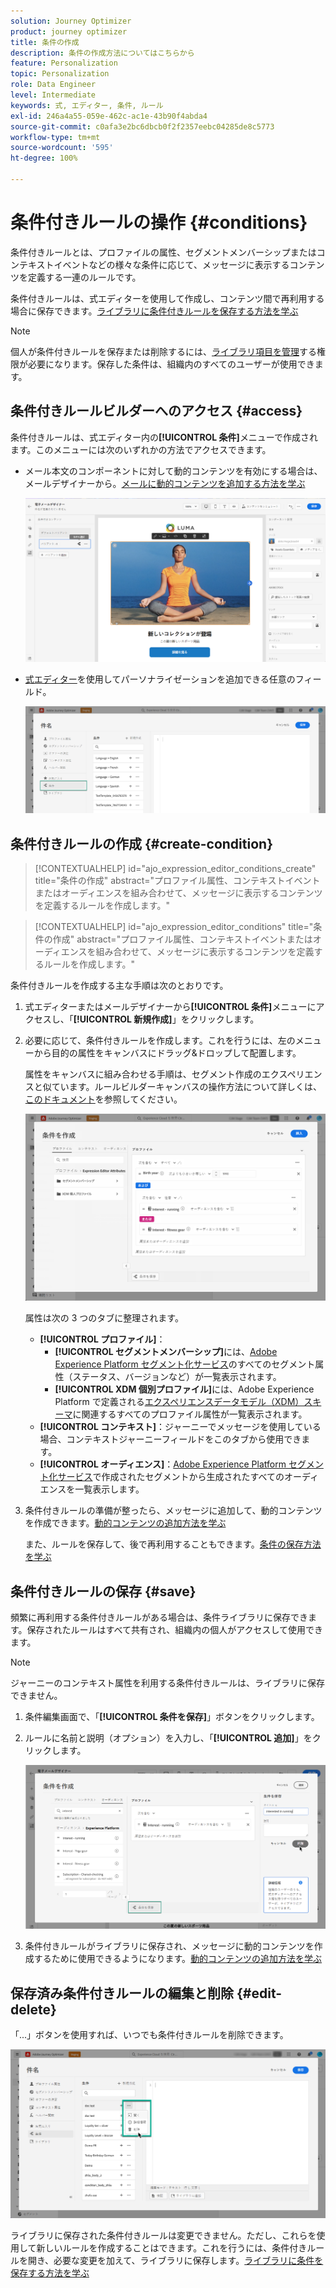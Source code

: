 ```yaml
---
solution: Journey Optimizer
product: journey optimizer
title: 条件の作成
description: 条件の作成方法についてはこちらから
feature: Personalization
topic: Personalization
role: Data Engineer
level: Intermediate
keywords: 式, エディター, 条件, ルール
exl-id: 246a4a55-059e-462c-ac1e-43b90f4abda4
source-git-commit: c0afa3e2bc6dbcb0f2f2357eebc04285de8c5773
workflow-type: tm+mt
source-wordcount: '595'
ht-degree: 100%

---
```


# 条件付きルールの操作 {#conditions}

条件付きルールとは、プロファイルの属性、セグメントメンバーシップまたはコンテキストイベントなどの様々な条件に応じて、メッセージに表示するコンテンツを定義する一連のルールです。

条件付きルールは、式エディターを使用して作成し、コンテンツ間で再利用する場合に保存できます。[ライブラリに条件付きルールを保存する方法を学ぶ](#save)

>[!NOTE]
>
>個人が条件付きルールを保存または削除するには、[ライブラリ項目を管理](../administration/ootb-product-profiles.md)する権限が必要になります。保存した条件は、組織内のすべてのユーザーが使用できます。

## 条件付きルールビルダーへのアクセス {#access}

条件付きルールは、式エディター内の&#x200B;**[!UICONTROL 条件]**&#x200B;メニューで作成されます。このメニューには次のいずれかの方法でアクセスできます。

* メール本文のコンポーネントに対して動的コンテンツを有効にする場合は、メールデザイナーから。[メールに動的コンテンツを追加する方法を学ぶ](dynamic-content.md#emails)

   ![](assets/conditions-access-email.png)

* [式エディター](personalization-build-expressions.md)を使用してパーソナライゼーションを追加できる任意のフィールド。

   ![](assets/conditions-access-editor.png)

## 条件付きルールの作成 {#create-condition}

>[!CONTEXTUALHELP]
>id="ajo_expression_editor_conditions_create"
>title="条件の作成"
>abstract="プロファイル属性、コンテキストイベントまたはオーディエンスを組み合わせて、メッセージに表示するコンテンツを定義するルールを作成します。"

>[!CONTEXTUALHELP]
>id="ajo_expression_editor_conditions"
>title="条件の作成"
>abstract="プロファイル属性、コンテキストイベントまたはオーディエンスを組み合わせて、メッセージに表示するコンテンツを定義するルールを作成します。"

条件付きルールを作成する主な手順は次のとおりです。

1. 式エディターまたはメールデザイナーから&#x200B;**[!UICONTROL 条件]**&#x200B;メニューにアクセスし、「**[!UICONTROL 新規作成]**」をクリックします。

1. 必要に応じて、条件付きルールを作成します。これを行うには、左のメニューから目的の属性をキャンバスにドラッグ&amp;ドロップして配置します。

   属性をキャンバスに組み合わせる手順は、セグメント作成のエクスペリエンスと似ています。ルールビルダーキャンバスの操作方法について詳しくは、[このドキュメント](https://experienceleague.adobe.com/docs/experience-platform/segmentation/ui/segment-builder.html?lang=ja#rule-builder-canvas)を参照してください。

   ![](assets/conditions-create.png)

   属性は次の 3 つのタブに整理されます。

   * **[!UICONTROL プロファイル]**：
      * **[!UICONTROL セグメントメンバーシップ]**&#x200B;には、[Adobe Experience Platform セグメント化サービス](https://experienceleague.adobe.com/docs/experience-platform/segmentation/home.html?lang=ja)のすべてのセグメント属性（ステータス、バージョンなど）が一覧表示されます。
      * **[!UICONTROL XDM 個別プロファイル]**&#x200B;には、Adobe Experience Platform で定義される[エクスペリエンスデータモデル（XDM）スキーマ](https://experienceleague.adobe.com/docs/experience-platform/xdm/home.html?lang=ja)に関連するすべてのプロファイル属性が一覧表示されます。
   * **[!UICONTROL コンテキスト]**：ジャーニーでメッセージを使用している場合、コンテキストジャーニーフィールドをこのタブから使用できます。
   * **[!UICONTROL オーディエンス]**：[Adobe Experience Platform セグメント化サービス](https://experienceleague.adobe.com/docs/experience-platform/segmentation/home.html?lang=ja)で作成されたセグメントから生成されたすべてのオーディエンスを一覧表示します。

1. 条件付きルールの準備が整ったら、メッセージに追加して、動的コンテンツを作成できます。[動的コンテンツの追加方法を学ぶ](dynamic-content.md)

   また、ルールを保存して、後で再利用することもできます。[条件の保存方法を学ぶ](#save)

## 条件付きルールの保存 {#save}

頻繁に再利用する条件付きルールがある場合は、条件ライブラリに保存できます。保存されたルールはすべて共有され、組織内の個人がアクセスして使用できます。

>[!NOTE]
>
>ジャーニーのコンテキスト属性を利用する条件付きルールは、ライブラリに保存できません。

1. 条件編集画面で、「**[!UICONTROL 条件を保存]**」ボタンをクリックします。

1. ルールに名前と説明（オプション）を入力し、「**[!UICONTROL 追加]**」をクリックします。

   ![](assets/conditions-name-description.png)

1. 条件付きルールがライブラリに保存され、メッセージに動的コンテンツを作成するために使用できるようになります。[動的コンテンツの追加方法を学ぶ](dynamic-content.md)

## 保存済み条件付きルールの編集と削除 {#edit-delete}

「...」ボタンを使用すれば、いつでも条件付きルールを削除できます。

![](assets/conditions-open.png)

ライブラリに保存された条件付きルールは変更できません。ただし、これらを使用して新しいルールを作成することはできます。これを行うには、条件付きルールを開き、必要な変更を加えて、ライブラリに保存します。[ライブラリに条件を保存する方法を学ぶ](#save)
